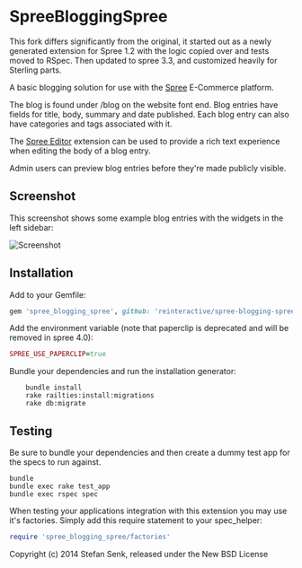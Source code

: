 SpreeBloggingSpree
==================

This fork differs significantly from the original, it started out as a newly generated extension for Spree 1.2 with the logic copied over and tests moved to RSpec. Then updated to spree 3.3, and customized heavily for Sterling parts.

A basic blogging solution for use with the [Spree](http://github.com/spree/spree/) E-Commerce platform.

The blog is found under /blog on the website font end. Blog entries have fields for title, body, summary and date published. Each blog entry can also have categories and tags associated with it.

The [Spree Editor](http://github.com/spree/spree_editor/) extension can be used to provide a rich text experience when editing the body of a blog entry.

Admin users can preview blog entries before they're made publicly visible.

Screenshot
----------

This screenshot shows some example blog entries with the widgets in the left sidebar:

![Screenshot](https://raw.github.com/stefansenk/spree-blogging-spree/master/screenshot.png)


Installation
------------

Add to your Gemfile:

```ruby
gem 'spree_blogging_spree', github: 'reinteractive/spree-blogging-spree'
```

Add the environment variable (note that paperclip is deprecated and will be removed in spree 4.0):
```ruby
SPREE_USE_PAPERCLIP=true
```

Bundle your dependencies and run the installation generator:

```shell
    bundle install
    rake railties:install:migrations
    rake db:migrate
```

Testing
-------

Be sure to bundle your dependencies and then create a dummy test app for the specs to run against.

```shell
bundle
bundle exec rake test_app
bundle exec rspec spec
```

When testing your applications integration with this extension you may use it's factories.
Simply add this require statement to your spec_helper:

```ruby
require 'spree_blogging_spree/factories'
```

Copyright (c) 2014 Stefan Senk, released under the New BSD License
